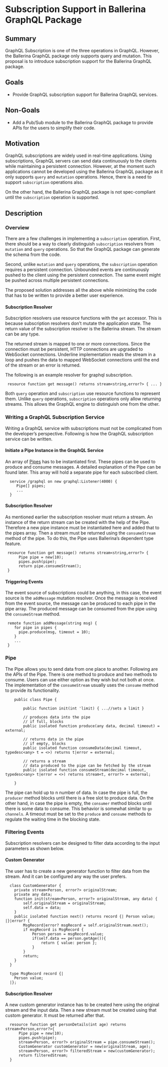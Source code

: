 # Subscription Support in Ballerina GraphQL Package
## Summary
GraphQL Subscription is one of the three operations in GraphQL. However, the Ballerina GraphQL package only supports query and mutation. This proposal is to introduce subscription support for the Ballerina GraphQL package.
## Goals
* Provide GraphQL subscription support for Ballerina GraphQL services.
## Non-Goals
* Add a Pub/Sub module to the Ballerina GraphQL package to provide APIs for the users to simplify their code.
## Motivation
GraphQL subscriptions are widely used in real-time applications. Using subscriptions, GraphQL servers can send data continuously to the clients while maintaining a persistent connection. However, at the moment such applications cannot be developed using the Ballerina GraphQL package as it only supports `query` and `mutation` operations. Hence, there is a need to support `subscription` operations also. 

On the other hand, the Ballerina GraphQL package is not spec-compliant until the `subscription` operation is supported.

## Description
### Overview
There are a few challenges in implementing a `subscription` operation. First, there should be a way to clearly distinguish `subscription` resolvers from `mutation` and `query` operations. So that the GraphQL package can generate the schema from the code. 

Second, unlike `mutation` and `query` operations, the `subscription` operation requires a persistent connection. Unbounded events are continuously pushed to the client using the persistent connection. The same event might be pushed across multiple persistent connections.

The proposed solution addresses all the above while minimizing the code that has to be written to provide a better user experience.
#### Subscription Resolver

Subscription resolvers use resource functions with the `get` accessor. This is because subscription resolvers don’t mutate the application state. The return value of the subscription resolver is the Ballerina stream. The stream can be any type.

The returned stream is mapped to one or more connections. Since the connection must be persistent, HTTP connections are upgraded to WebSocket connections. Underline implementation reads the stream in a loop and pushes the data to mapped WebSocket connections until the end of the stream or an error is returned.

The following is an example resolver for graphql subscription.

```ballerina 
 resource function get message() returns stream<string,error?> { ... }
```

Both `query` operation and `subscription` use resource functions to represent them. Unlike `query` operations, `subscription` operations only allow returning streams. This allows the GraphQL engine to distinguish one from the other.
### Writing a GraphQL Subscription Service

Writing a GraphQL service with subscriptions must not be complicated from the developer’s perspective. Following is how the GraphQL subscription service can be written.
#### Initiate a Pipe Instance in the GraphQL Service

An array of [Pipes](#pipe) has to be instantiated first. These pipes can be used to produce and consume messages. A detailed explanation of the Pipe can be found later. This array will hold a separate pipe for each subscribed client.

```ballerina
  service /graphql on new graphql:Listener(4000) {
     Pipe[] pipes;
     ...
  }
  ``` 
#### Subscription Resolver

As mentioned earlier the subscription resolver must return a stream. An instance of the return stream can be created with the help of the Pipe. Therefore a new pipe instance must be instantiated here and added that to the pipes array. Then a stream must be returned using the `consumeStream` method of the pipe. To do this, the Pipe uses Ballerina’s dependent type feature. 

```ballerina 
 resource function get message() returns stream<string,error?> {
      Pipe pipe = new(10);
      pipes.push(pipe);
      return pipe.consumeStream();  
 }
```

#### Triggering Events

The event source of subscriptions could be anything, in this case, the event source is the `addMessage` mutation resolver. Once the message is received from the event source, the message can be produced to each pipe in the pipe array. The produced message can be consumed from the pipe using the `consumeStream` method.

 
```ballerina
 remote function addMessage(string msg) {
    for pipe in pipes {
      pipe.produce(msg, timeout = 10);
    }
    ...
 }
```
 

### Pipe
The Pipe allows you to send data from one place to another. Following are the APIs of the Pipe. There is one method to produce and two methods to consume. Users can use either option as they wish but not both at once. The implementation of the `consumeStream` usually uses the `consume` method to provide its functionality.


```ballerina 
    public class Pipe {

        public function init(int 'limit) { ...//sets a limit }
        
        // produces data into the pipe
        // if full, blocks
        public isolated function produce(any data, decimal timeout) = external;
    
        // returns data in the pipe
        // if empty, blocks
        public isolated function consumeData(decimal timeout, typedesc<any> t = <>) returns t|error = external;
    
        // returns a stream 
        // data produced to the pipe can be fetched by the stream
        public isolated function consumeStream(decimal timeout, typedesc<any> t|error = <>) returns stream<t, error?> = external;
    
    }
```


The pipe can hold up to n number of data. In case the pipe is full, the `producer` method blocks until there is a free slot to produce data. On the other hand, in case the pipe is empty, the `consumer` method blocks until there is some data to consume. This behavior is somewhat similar to `go channels`. A timeout must be set to the `produce` and `consume` methods to regulate the waiting time in the blocking state.


### Filtering Events

Subscription resolvers can be designed to filter data according to the input parameters as shown below.
#### Custom Generator

The user has to create a new generator function to filter data from the stream.  And it can be configured any way the user prefers.

 
```ballerina
  class CustomGenerator {
    private stream<Person, error?> originalStream;
    private any data;
    function init(stream<Person, error?> originalStream, any data) {
        self.originalStream = originalStream;
        self.data = data;
    }
    public isolated function next() returns record {| Person value; |}|error? {
        MsgRecord|error? msgRecord = self.originalStream.next();
        if msgRecord is MsgRecord {
            Person person = msgRecord.value;
            if(self.data == person.getAge()){
                return { value: person };
            }
        }
        return;
    }
  }
 
  type MsgRecord record {|
    Person value;
  |};
 ```

#### Subscription Resolver

A new custom generator instance has to be created here using the original stream and the input data. Then a new stream must be created using that custom generator. It must be returned after that. 

 
```ballerina
  resource function get personDetails(int age) returns stream<Person,error?>{
      Pipe pipe = new(10);
      pipes.push(pipe);   
      stream<Person, error?> originalStream = pipe.consumeStream();
      CustomGenerator customGenerator = new(originalStream, age);
      stream<Person, error?> filteredStream = new(customGenerator);
      return filteredStream;
  }
```
 


